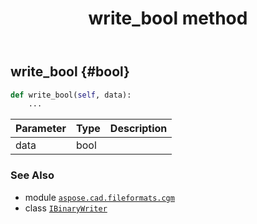 ﻿---
title: write_bool method
second_title: Aspose.CAD for Python via .NET API References
description: 
type: docs
weight: 40
url: /python-net/aspose.cad.fileformats.cgm/ibinarywriter/write_bool/
is_root: false
---

## write_bool {#bool}





```python
def write_bool(self, data):
    ...
```


| Parameter | Type | Description |
| :- | :- | :- |
| data | bool |  |



### See Also
* module [`aspose.cad.fileformats.cgm`](../../)
* class [`IBinaryWriter`](/cad/python-net/aspose.cad.fileformats.cgm/ibinarywriter)
